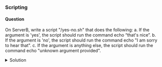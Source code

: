 ### Scripting

#### Question

On ServerB, write a script "/yes-no.sh" that does the following:
a. If the argument is 'yes', the script should run the command echo “that's nice”.
b. If the argument is 'no', the script should run the command echo "I am sorry to hear that".
c. If the argument is anything else, the script should run the command echo "unknown argument provided".


<details> <summary>Solution</summary>




1. Edit a file "/yes-no.sh" as follows:

```bash
    #!/bin/bash
    # check that an argument was provided or exit
    if [ -z $1 ]
    then
    echo you have to provide an argument
    exit 2
    fi
     
    # rewrite all in lowercase
    TEXT=$(echo $1 | tr [:upper:] [:lower:])
     
    # evaluate arguments
    case $TEXT in
    yes)
    echo that\'s nice
    ;;
    no)
    echo i\'m sorry to hear that
    ;;
    *)
    echo unknown argument provided
    esac
```

2. To change the permissions of the file "yes-no.sh" to make it executable by all users (a = all, +x = add execute permission), run:
```
chmod a+x /yes-no.sh
```
This command allows the script to be run as an executable program.

4. To execute the script “/yes-no.sh” using the sh shell, run:
```bash
# sh /yes-no.sh 
```
</details>